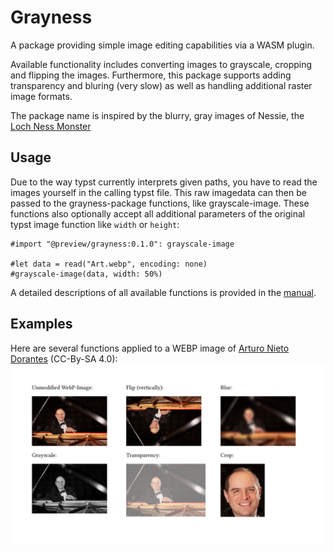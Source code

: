 # Grayness

A package providing simple image editing capabilities via a WASM plugin.

Available functionality includes converting images to grayscale, cropping and flipping the images.
Furthermore, this package supports adding transparency and bluring (very slow) as well as handling additional raster image formats.

The package name is inspired by the blurry, gray images of Nessie, the [Loch Ness Monster](https://en.wikipedia.org/wiki/Loch_Ness_Monster)

## Usage

Due to the way typst currently interprets given paths, you have to read the images yourself in the calling typst file. This raw imagedata can then be passed to the grayness-package functions, like grayscale-image. These functions also optionally accept all additional parameters of the original typst image function like `width` or `height`:

```typst
#import "@preview/grayness:0.1.0": grayscale-image

#let data = read("Art.webp", encoding: none)
#grayscale-image(data, width: 50%)
```
A detailed descriptions of all available functions is provided in the [manual](manual.pdf).


## Examples

Here are several functions applied to a WEBP image of [Arturo Nieto Dorantes](https://commons.wikimedia.org/wiki/File:Arturo_Nieto-Dorantes.webp) (CC-By-SA 4.0):
![Example image manipulations](example.png)
